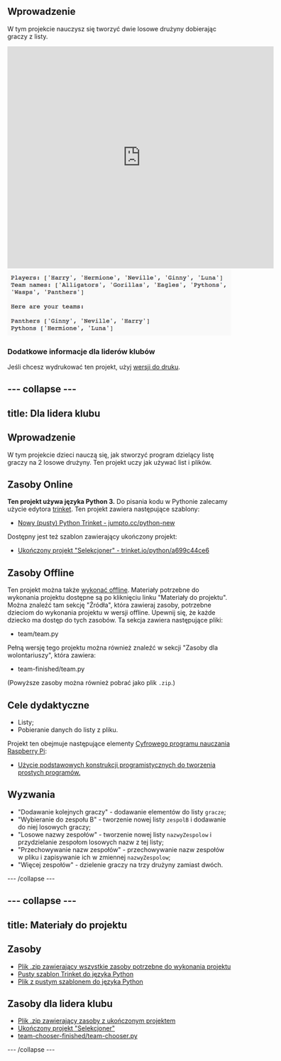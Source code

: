 ## Wprowadzenie

W tym projekcie nauczysz się tworzyć dwie losowe drużyny dobierając graczy z listy.

<div class="trinket">
  <iframe src="https://trinket.io/embed/python/8638d150aa?outputOnly=true&start=result" width="600" height="500" frameborder="0" marginwidth="0" marginheight="0" allowfullscreen>
  </iframe>
  <img src="images/team-finished.png">
</div>

### Dodatkowe informacje dla liderów klubów

Jeśli chcesz wydrukować ten projekt, użyj [wersji do druku](https://projects.raspberrypi.org/en/projects/team-chooser/print).

## \--- collapse \---

## title: Dla lidera klubu

## Wprowadzenie

W tym projekcie dzieci nauczą się, jak stworzyć program dzielący listę graczy na 2 losowe drużyny. Ten projekt uczy jak używać list i plików.

## Zasoby Online

**Ten projekt używa języka Python 3.** Do pisania kodu w Pythonie zalecamy użycie edytora [trinket](https://trinket.io/). Ten projekt zawiera następujące szablony:

* [Nowy (pusty) Python Trinket - jumpto.cc/python-new](http://jumpto.cc/python-new)

Dostępny jest też szablon zawierający ukończony projekt:

* [Ukończony projekt "Selekcjoner" - trinket.io/python/a699c44ce6](https://trinket.io/python/8638d150aa)

## Zasoby Offline

Ten projekt można także [wykonać offline](https://www.codeclubprojects.org/en-GB/resources/python-working-offline/). Materiały potrzebne do wykonania projektu dostępne są po kliknięciu linku "Materiały do projektu". Można znaleźć tam sekcję "Źródła", która zawieraj zasoby, potrzebne dzieciom do wykonania projektu w wersji offline. Upewnij się, że każde dziecko ma dostęp do tych zasobów. Ta sekcja zawiera następujące pliki:

* team/team.py

Pełną wersję tego projektu można również znaleźć w sekcji "Zasoby dla wolontariuszy", która zawiera:

* team-finished/team.py

(Powyższe zasoby można również pobrać jako plik `.zip`.)

## Cele dydaktyczne

* Listy;
* Pobieranie danych do listy z pliku.

Projekt ten obejmuje następujące elementy [Cyfrowego programu nauczania Raspberry Pi](http://rpf.io/curriculum):

* [Użycie podstawowych konstrukcji programistycznych do tworzenia prostych programów.](https://www.raspberrypi.org/curriculum/programming/creator)

## Wyzwania

* "Dodawanie kolejnych graczy" - dodawanie elementów do listy `gracze`;
* "Wybieranie do zespołu B" - tworzenie nowej listy `zespolB` i dodawanie do niej losowych graczy;
* "Losowe nazwy zespołów" - tworzenie nowej listy `nazwyZespolow` i przydzielanie zespołom losowych nazw z tej listy;
* "Przechowywanie nazw zespołów" - przechowywanie nazw zespołów w pliku i zapisywanie ich w zmiennej `nazwyZespolow`;
* "Więcej zespołów" - dzielenie graczy na trzy drużyny zamiast dwóch.

\--- /collapse \---

## \--- collapse \---

## title: Materiały do projektu

## Zasoby

* [Plik .zip zawierający wszystkie zasoby potrzebne do wykonania projektu](resources/team-chooser-project-resources.zip)
* [Pusty szablon Trinket do języka Python](http://jumpto.cc/python-new)
* [Plik z pustym szablonem do języka Python](resources/new-new.py)

## Zasoby dla lidera klubu

* [Plik .zip zawierający zasoby z ukończonym projektem](resources/team-chooser-volunteer-resources.zip)
* [Ukończony projekt "Selekcjoner"](https://trinket.io/python/8638d150aa)
* [team-chooser-finished/team-chooser.py](resources/team-chooser-finished-team-chooser.py)

\--- /collapse \---